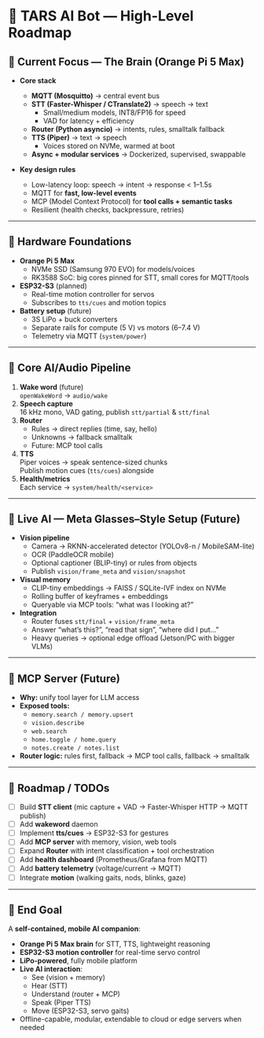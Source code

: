 # 🚀 TARS AI Bot — High-Level Roadmap

## 🧠 Current Focus — The Brain (Orange Pi 5 Max)

- **Core stack**
  - **MQTT (Mosquitto)** → central event bus
  - **STT (Faster-Whisper / CTranslate2)** → speech → text  
    - Small/medium models, INT8/FP16 for speed  
    - VAD for latency + efficiency
  - **Router (Python asyncio)** → intents, rules, smalltalk fallback
  - **TTS (Piper)** → text → speech  
    - Voices stored on NVMe, warmed at boot
  - **Async + modular services** → Dockerized, supervised, swappable

- **Key design rules**
  - Low-latency loop: speech → intent → response < 1–1.5s
  - MQTT for **fast, low-level events**  
  - MCP (Model Context Protocol) for **tool calls + semantic tasks**  
  - Resilient (health checks, backpressure, retries)

---

## 🔋 Hardware Foundations

- **Orange Pi 5 Max**
  - NVMe SSD (Samsung 970 EVO) for models/voices
  - RK3588 SoC: big cores pinned for STT, small cores for MQTT/tools
- **ESP32-S3** (planned)
  - Real-time motion controller for servos
  - Subscribes to `tts/cues` and motion topics
- **Battery setup** (future)
  - 3S LiPo + buck converters
  - Separate rails for compute (5 V) vs motors (6–7.4 V)
  - Telemetry via MQTT (`system/power`)

---

## 🎤 Core AI/Audio Pipeline

1. **Wake word** (future)  
   `openWakeWord` → `audio/wake`
2. **Speech capture**  
   16 kHz mono, VAD gating, publish `stt/partial` & `stt/final`
3. **Router**  
   - Rules → direct replies (time, say, hello)  
   - Unknowns → fallback smalltalk  
   - Future: MCP tool calls
4. **TTS**  
   Piper voices → speak sentence-sized chunks  
   Publish motion cues (`tts/cues`) alongside
5. **Health/metrics**  
   Each service → `system/health/<service>`

---

## 🥽 Live AI — Meta Glasses–Style Setup (Future)

- **Vision pipeline**
  - Camera → RKNN-accelerated detector (YOLOv8-n / MobileSAM-lite)
  - OCR (PaddleOCR mobile)
  - Optional captioner (BLIP-tiny) or rules from objects
  - Publish `vision/frame_meta` and `vision/snapshot`
- **Visual memory**
  - CLIP-tiny embeddings → FAISS / SQLite-IVF index on NVMe
  - Rolling buffer of keyframes + embeddings
  - Queryable via MCP tools: “what was I looking at?”
- **Integration**
  - Router fuses `stt/final` + `vision/frame_meta`
  - Answer “what’s this?”, “read that sign”, “where did I put…”
  - Heavy queries → optional edge offload (Jetson/PC with bigger VLMs)

---

## 🔌 MCP Server (Future)

- **Why:** unify tool layer for LLM access
- **Exposed tools:**
  - `memory.search / memory.upsert`
  - `vision.describe`
  - `web.search`
  - `home.toggle / home.query`
  - `notes.create / notes.list`
- **Router logic:** rules first, fallback → MCP tool calls, fallback → smalltalk

---

## 🎯 Roadmap / TODOs

- [ ] Build **STT client** (mic capture + VAD → Faster-Whisper HTTP → MQTT publish)
- [ ] Add **wakeword** daemon
- [ ] Implement **tts/cues** → ESP32-S3 for gestures
- [ ] Add **MCP server** with memory, vision, web tools
- [ ] Expand **Router** with intent classification + tool orchestration
- [ ] Add **health dashboard** (Prometheus/Grafana from MQTT)
- [ ] Add **battery telemetry** (voltage/current → MQTT)
- [ ] Integrate **motion** (walking gaits, nods, blinks, gaze)

---

## 🌟 End Goal

A **self-contained, mobile AI companion**:
- **Orange Pi 5 Max brain** for STT, TTS, lightweight reasoning
- **ESP32-S3 motion controller** for real-time servo control
- **LiPo-powered**, fully mobile platform
- **Live AI interaction**:  
  - See (vision + memory)  
  - Hear (STT)  
  - Understand (router + MCP)  
  - Speak (Piper TTS)  
  - Move (ESP32-S3, servo gaits)  
- Offline-capable, modular, extendable to cloud or edge servers when needed
